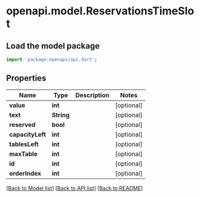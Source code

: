 # openapi.model.ReservationsTimeSlot

## Load the model package
```dart
import 'package:openapi/api.dart';
```

## Properties
Name | Type | Description | Notes
------------ | ------------- | ------------- | -------------
**value** | **int** |  | [optional] 
**text** | **String** |  | [optional] 
**reserved** | **bool** |  | [optional] 
**capacityLeft** | **int** |  | [optional] 
**tablesLeft** | **int** |  | [optional] 
**maxTable** | **int** |  | [optional] 
**id** | **int** |  | [optional] 
**orderIndex** | **int** |  | [optional] 

[[Back to Model list]](../README.md#documentation-for-models) [[Back to API list]](../README.md#documentation-for-api-endpoints) [[Back to README]](../README.md)


